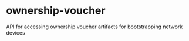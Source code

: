 # ownership-voucher
API for accessing ownership voucher artifacts for bootstrapping network devices
